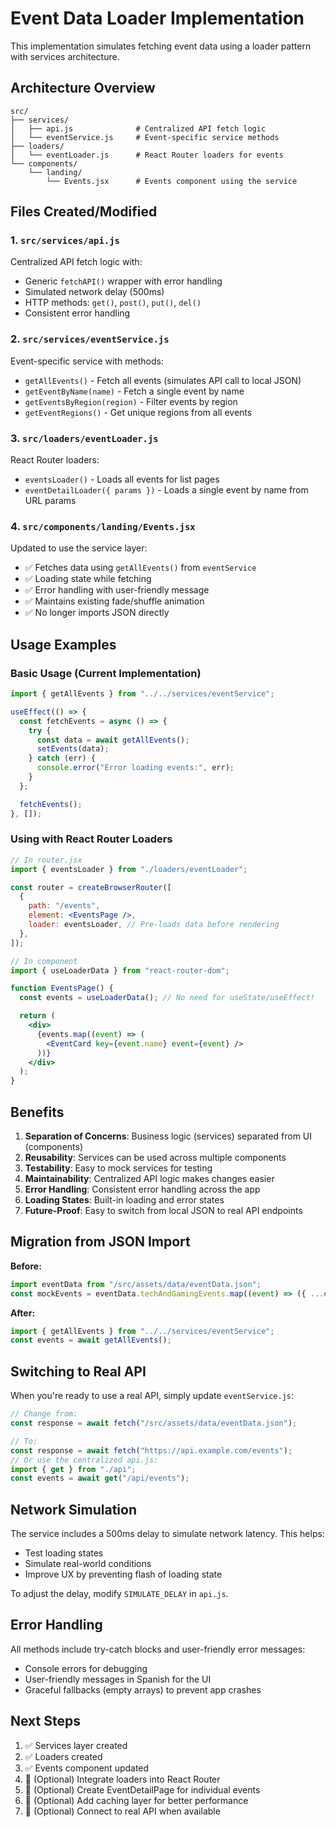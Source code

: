 # Event Data Loader Implementation

This implementation simulates fetching event data using a loader pattern with services architecture.

## Architecture Overview

```
src/
├── services/
│   ├── api.js              # Centralized API fetch logic
│   └── eventService.js     # Event-specific service methods
├── loaders/
│   └── eventLoader.js      # React Router loaders for events
└── components/
    └── landing/
        └── Events.jsx      # Events component using the service
```

## Files Created/Modified

### 1. `src/services/api.js`

Centralized API fetch logic with:

- Generic `fetchAPI()` wrapper with error handling
- Simulated network delay (500ms)
- HTTP methods: `get()`, `post()`, `put()`, `del()`
- Consistent error handling

### 2. `src/services/eventService.js`

Event-specific service with methods:

- `getAllEvents()` - Fetch all events (simulates API call to local JSON)
- `getEventByName(name)` - Fetch a single event by name
- `getEventsByRegion(region)` - Filter events by region
- `getEventRegions()` - Get unique regions from all events

### 3. `src/loaders/eventLoader.js`

React Router loaders:

- `eventsLoader()` - Loads all events for list pages
- `eventDetailLoader({ params })` - Loads a single event by name from URL params

### 4. `src/components/landing/Events.jsx`

Updated to use the service layer:

- ✅ Fetches data using `getAllEvents()` from `eventService`
- ✅ Loading state while fetching
- ✅ Error handling with user-friendly message
- ✅ Maintains existing fade/shuffle animation
- ✅ No longer imports JSON directly

## Usage Examples

### Basic Usage (Current Implementation)

```jsx
import { getAllEvents } from "../../services/eventService";

useEffect(() => {
  const fetchEvents = async () => {
    try {
      const data = await getAllEvents();
      setEvents(data);
    } catch (err) {
      console.error("Error loading events:", err);
    }
  };

  fetchEvents();
}, []);
```

### Using with React Router Loaders

```jsx
// In router.jsx
import { eventsLoader } from "./loaders/eventLoader";

const router = createBrowserRouter([
  {
    path: "/events",
    element: <EventsPage />,
    loader: eventsLoader, // Pre-loads data before rendering
  },
]);

// In component
import { useLoaderData } from "react-router-dom";

function EventsPage() {
  const events = useLoaderData(); // No need for useState/useEffect!

  return (
    <div>
      {events.map((event) => (
        <EventCard key={event.name} event={event} />
      ))}
    </div>
  );
}
```

## Benefits

1. **Separation of Concerns**: Business logic (services) separated from UI (components)
2. **Reusability**: Services can be used across multiple components
3. **Testability**: Easy to mock services for testing
4. **Maintainability**: Centralized API logic makes changes easier
5. **Error Handling**: Consistent error handling across the app
6. **Loading States**: Built-in loading and error states
7. **Future-Proof**: Easy to switch from local JSON to real API endpoints

## Migration from JSON Import

**Before:**

```jsx
import eventData from "/src/assets/data/eventData.json";
const mockEvents = eventData.techAndGamingEvents.map((event) => ({ ...event }));
```

**After:**

```jsx
import { getAllEvents } from "../../services/eventService";
const events = await getAllEvents();
```

## Switching to Real API

When you're ready to use a real API, simply update `eventService.js`:

```jsx
// Change from:
const response = await fetch("/src/assets/data/eventData.json");

// To:
const response = await fetch("https://api.example.com/events");
// Or use the centralized api.js:
import { get } from "./api";
const events = await get("/api/events");
```

## Network Simulation

The service includes a 500ms delay to simulate network latency. This helps:

- Test loading states
- Simulate real-world conditions
- Improve UX by preventing flash of loading state

To adjust the delay, modify `SIMULATE_DELAY` in `api.js`.

## Error Handling

All methods include try-catch blocks and user-friendly error messages:

- Console errors for debugging
- User-friendly messages in Spanish for the UI
- Graceful fallbacks (empty arrays) to prevent app crashes

## Next Steps

1. ✅ Services layer created
2. ✅ Loaders created
3. ✅ Events component updated
4. 🔄 (Optional) Integrate loaders into React Router
5. 🔄 (Optional) Create EventDetailPage for individual events
6. 🔄 (Optional) Add caching layer for better performance
7. 🔄 (Optional) Connect to real API when available
